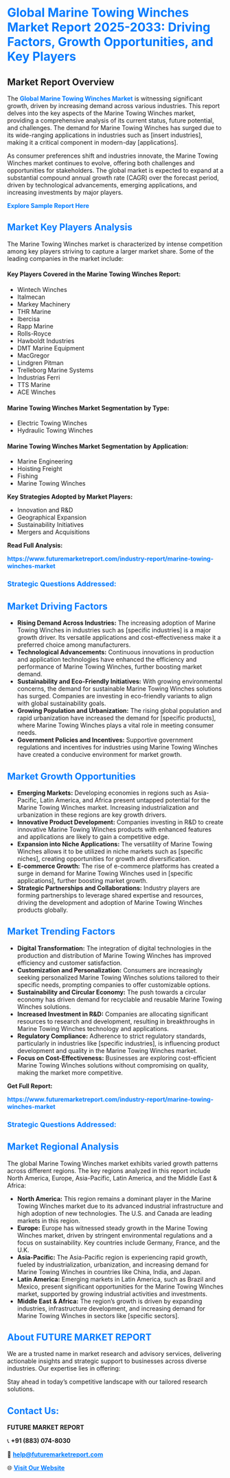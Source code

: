 <h1 style="color: #007BFF;">Global Marine Towing Winches Market Report 2025-2033: Driving Factors, Growth Opportunities, and Key Players</h1>

<section id="overview">
<h2>Market Report Overview</h2>
<p>The <a href="https://www.futuremarketreport.com/industry-report/marine-towing-winches-market" style="color: #007BFF; text-decoration: none;"><strong>Global Marine Towing Winches Market</strong></a> is witnessing significant growth, driven by increasing demand across various industries. This report delves into the key aspects of the Marine Towing Winches market, providing a comprehensive analysis of its current status, future potential, and challenges. The demand for Marine Towing Winches has surged due to its wide-ranging applications in industries such as [insert industries], making it a critical component in modern-day [applications].</p>
<p>As consumer preferences shift and industries innovate, the Marine Towing Winches market continues to evolve, offering both challenges and opportunities for stakeholders. The global market is expected to expand at a substantial compound annual growth rate (CAGR) over the forecast period, driven by technological advancements, emerging applications, and increasing investments by major players.</p>
</section>

<section id="overview">
<p><a href="https://www.futuremarketreport.com/request-sample/reportId=124383" style="color: #007BFF; text-decoration: none;"><strong>Explore Sample Report Here</strong></a></p>
</section>

<section id="key-players">
<h2 style="color: #007BFF;">Market Key Players Analysis</h2>
<p>The Marine Towing Winches market is characterized by intense competition among key players striving to capture a larger market share. Some of the leading companies in the market include:</p>
<h4>Key Players Covered in the Marine Towing Winches Report:</h4>
<ul><li>Wintech Winches</li><li>Italmecan</li><li>Markey Machinery</li><li>THR Marine</li><li>Ibercisa</li><li>Rapp Marine</li><li>Rolls-Royce</li><li>Hawboldt Industries</li><li>DMT Marine Equipment</li><li>MacGregor</li><li>Lindgren Pitman</li><li>Trelleborg Marine Systems</li><li>Industrias Ferri</li><li>TTS Marine</li><li>ACE Winches</li></ul>
<h4>Marine Towing Winches Market Segmentation by Type:</h4>
<ul><li>Electric Towing Winches</li><li>Hydraulic Towing Winches</li></ul>

<h4>Marine Towing Winches Market Segmentation by Application:</h4>
<ul><li>Marine Engineering</li><li>Hoisting Freight</li><li>Fishing</li><li>Marine Towing Winches</li></ul>
<p><strong>Key Strategies Adopted by Market Players:</strong></p>
<ul>
<li>Innovation and R&D</li>
<li>Geographical Expansion</li>
<li>Sustainability Initiatives</li>
<li>Mergers and Acquisitions</li>
</ul>
</section>

<section>
<p><strong>Read Full Analysis: </strong></p><a href="https://www.futuremarketreport.com/industry-report/marine-towing-winches-market" style="color: #007BFF; text-decoration: none;"><strong>https://www.futuremarketreport.com/industry-report/marine-towing-winches-market</strong></a>
<h3 style="color: #007BFF;">Strategic Questions Addressed:</h3>
</section>

<section id="driving-factors">
<h2 style="color: #007BFF;">Market Driving Factors</h2>
<ul>
<li><strong>Rising Demand Across Industries:</strong> The increasing adoption of Marine Towing Winches in industries such as [specific industries] is a major growth driver. Its versatile applications and cost-effectiveness make it a preferred choice among manufacturers.</li>
<li><strong>Technological Advancements:</strong> Continuous innovations in production and application technologies have enhanced the efficiency and performance of Marine Towing Winches, further boosting market demand.</li>
<li><strong>Sustainability and Eco-Friendly Initiatives:</strong> With growing environmental concerns, the demand for sustainable Marine Towing Winches solutions has surged. Companies are investing in eco-friendly variants to align with global sustainability goals.</li>
<li><strong>Growing Population and Urbanization:</strong> The rising global population and rapid urbanization have increased the demand for [specific products], where Marine Towing Winches plays a vital role in meeting consumer needs.</li>
<li><strong>Government Policies and Incentives:</strong> Supportive government regulations and incentives for industries using Marine Towing Winches have created a conducive environment for market growth.</li>
</ul>
</section>

<section id="growth-opportunities">
<h2 style="color: #007BFF;">Market Growth Opportunities</h2>
<ul>
<li><strong>Emerging Markets:</strong> Developing economies in regions such as Asia-Pacific, Latin America, and Africa present untapped potential for the Marine Towing Winches market. Increasing industrialization and urbanization in these regions are key growth drivers.</li>
<li><strong>Innovative Product Development:</strong> Companies investing in R&D to create innovative Marine Towing Winches products with enhanced features and applications are likely to gain a competitive edge.</li>
<li><strong>Expansion into Niche Applications:</strong> The versatility of Marine Towing Winches allows it to be utilized in niche markets such as [specific niches], creating opportunities for growth and diversification.</li>
<li><strong>E-commerce Growth:</strong> The rise of e-commerce platforms has created a surge in demand for Marine Towing Winches used in [specific applications], further boosting market growth.</li>
<li><strong>Strategic Partnerships and Collaborations:</strong> Industry players are forming partnerships to leverage shared expertise and resources, driving the development and adoption of Marine Towing Winches products globally.</li>
</ul>
</section>

<section id="trending-factors">
<h2 style="color: #007BFF;">Market Trending Factors</h2>
<ul>
<li><strong>Digital Transformation:</strong> The integration of digital technologies in the production and distribution of Marine Towing Winches has improved efficiency and customer satisfaction.</li>
<li><strong>Customization and Personalization:</strong> Consumers are increasingly seeking personalized Marine Towing Winches solutions tailored to their specific needs, prompting companies to offer customizable options.</li>
<li><strong>Sustainability and Circular Economy:</strong> The push towards a circular economy has driven demand for recyclable and reusable Marine Towing Winches solutions.</li>
<li><strong>Increased Investment in R&D:</strong> Companies are allocating significant resources to research and development, resulting in breakthroughs in Marine Towing Winches technology and applications.</li>
<li><strong>Regulatory Compliance:</strong> Adherence to strict regulatory standards, particularly in industries like [specific industries], is influencing product development and quality in the Marine Towing Winches market.</li>
<li><strong>Focus on Cost-Effectiveness:</strong> Businesses are exploring cost-efficient Marine Towing Winches solutions without compromising on quality, making the market more competitive.</li>
</ul>
</section>

<section>
<p><strong>Get Full Report: </strong></p><a href="https://www.futuremarketreport.com/industry-report/marine-towing-winches-market" style="color: #007BFF; text-decoration: none;"><strong>https://www.futuremarketreport.com/industry-report/marine-towing-winches-market</strong></a>
<h3 style="color: #007BFF;">Strategic Questions Addressed:</h3>
</section>


<section id="regional-analysis">
<h2 style="color: #007BFF;">Market Regional Analysis</h2>
<p>The global Marine Towing Winches market exhibits varied growth patterns across different regions. The key regions analyzed in this report include North America, Europe, Asia-Pacific, Latin America, and the Middle East & Africa:</p>
<ul>
<li><strong>North America:</strong> This region remains a dominant player in the Marine Towing Winches market due to its advanced industrial infrastructure and high adoption of new technologies. The U.S. and Canada are leading markets in this region.</li>
<li><strong>Europe:</strong> Europe has witnessed steady growth in the Marine Towing Winches market, driven by stringent environmental regulations and a focus on sustainability. Key countries include Germany, France, and the U.K.</li>
<li><strong>Asia-Pacific:</strong> The Asia-Pacific region is experiencing rapid growth, fueled by industrialization, urbanization, and increasing demand for Marine Towing Winches in countries like China, India, and Japan.</li>
<li><strong>Latin America:</strong> Emerging markets in Latin America, such as Brazil and Mexico, present significant opportunities for the Marine Towing Winches market, supported by growing industrial activities and investments.</li>
<li><strong>Middle East & Africa:</strong> The region’s growth is driven by expanding industries, infrastructure development, and increasing demand for Marine Towing Winches in sectors like [specific sectors].</li>
</ul>
</section>

<footer>
<h2 style="color: #007BFF;">About FUTURE MARKET REPORT</h2>
<p>We are a trusted name in market research and advisory services, delivering actionable insights and strategic support to businesses across diverse industries. Our expertise lies in offering:</p>

<p>Stay ahead in today’s competitive landscape with our tailored research solutions.</p>

<h2 style="color: #007BFF;">Contact Us:</h2>
<p><strong>FUTURE MARKET REPORT</strong></p>
<p>📞 <strong>+91 (883) 074-8030</strong></p>
<p>📧 <strong><a href="mailto:help@futuremarketreport.com" style="color: #007BFF;">help@futuremarketreport.com</a></strong></p>
<p>🌐 <strong><a href="https://www.futuremarketreport.com/" style="color: #007BFF;">Visit Our Website</a></strong></p>
</footer>